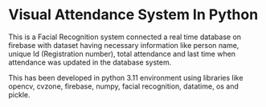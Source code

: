 # Visual Attendance System In Python

This is a Facial Recognition system connected a real time database on firebase with dataset having necessary
information like person name, unique Id (Registration number), total attendance and last time when attendance was updated
in the database system.

This has been developed in python 3.11 environment using libraries like opencv, cvzone, firebase, numpy,
facial recognition, datatime, os and pickle.
